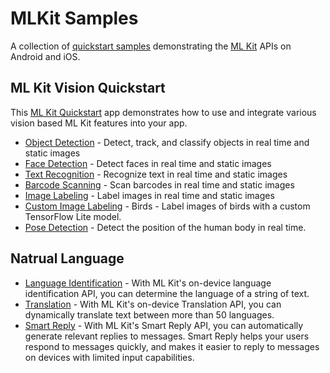 # MLKit Samples

 A collection of [quickstart samples](https://github.com/googlesamples/mlkit) demonstrating the [ML Kit](https://developers.google.com/ml-kit) APIs on Android and iOS.

 ## ML Kit Vision Quickstart
  
 This [ML Kit Quickstart](https://github.com/googlesamples/mlkit/tree/master/android/vision-quickstart) app demonstrates how to use and integrate various vision based ML Kit features into your app.

- [Object Detection](https://developers.google.com/ml-kit/vision/object-detection/android) - Detect, track, and classify objects in real time and static images
- [Face Detection](https://developers.google.com/ml-kit/vision/face-detection/android) - Detect faces in real time and static images
- [Text Recognition](https://developers.google.com/ml-kit/vision/text-recognition/android) - Recognize text in real time and static images
- [Barcode Scanning](https://developers.google.com/ml-kit/vision/barcode-scanning/android) - Scan barcodes in real time and static images
- [Image Labeling](https://developers.google.com/ml-kit/vision/image-labeling/android) - Label images in real time and static images
- [Custom Image Labeling](https://developers.google.com/ml-kit/vision/image-labeling/custom-models/android) - Birds - Label images of birds with a custom TensorFlow Lite model.
- [Pose Detection](https://developers.google.com/ml-kit/vision/pose-detection/android) - Detect the position of the human body in real time.

 ## Natrual Language
 - [Language Identification](https://developers.google.com/ml-kit/language/identification) - With ML Kit's on-device language identification API, you can determine the language of a string of text.
 - [Translation](https://developers.google.com/ml-kit/language/translation) - With ML Kit's on-device Translation API, you can dynamically translate text between more than 50 languages.
 - [Smart Reply](https://developers.google.com/ml-kit/language/smart-reply) - With ML Kit's Smart Reply API, you can automatically generate relevant replies to messages. Smart Reply helps your users respond to messages quickly, and makes it easier to reply to messages on devices with limited input capabilities.